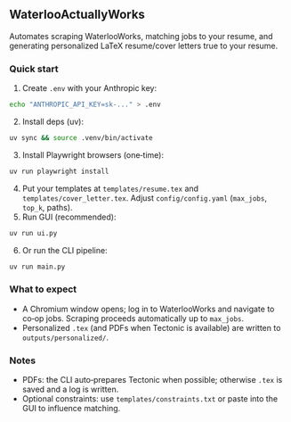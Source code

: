## WaterlooActuallyWorks
Automates scraping WaterlooWorks, matching jobs to your resume, and generating personalized LaTeX resume/cover letters true to your resume.

### Quick start
1) Create `.env` with your Anthropic key:
```bash
echo "ANTHROPIC_API_KEY=sk-..." > .env
```
2) Install deps (uv):
```bash
uv sync && source .venv/bin/activate
```
3) Install Playwright browsers (one‑time):
```bash
uv run playwright install
```
4) Put your templates at `templates/resume.tex` and `templates/cover_letter.tex`. Adjust `config/config.yaml` (`max_jobs`, `top_k`, paths).
5) Run GUI (recommended):
```bash
uv run ui.py
```
6) Or run the CLI pipeline:
```bash
uv run main.py
```

### What to expect
- A Chromium window opens; log in to WaterlooWorks and navigate to co‑op jobs. Scraping proceeds automatically up to `max_jobs`.
- Personalized `.tex` (and PDFs when Tectonic is available) are written to `outputs/personalized/`.

### Notes
- PDFs: the CLI auto‑prepares Tectonic when possible; otherwise `.tex` is saved and a log is written.
- Optional constraints: use `templates/constraints.txt` or paste into the GUI to influence matching.